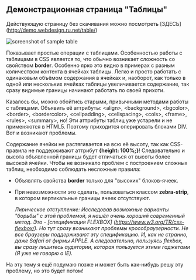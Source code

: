 Демонстрационная страница "Таблицы"
-----------------------------------

Действующую страницу без скачивания можно посмотреть [ЗДЕСЬ] (http://demo.webdesign.ru.net/table/)

![screenshot of sample table](http://i78.fastpic.ru/big/2016/0410/57/c5cf1758b74bbed7eb8aadc0455d1c57.png)

Показывает простые операции с таблицами. Особенностью работы с таблицами в CSS является то, что обычно возникает сложность со свойством **border**. Особенно ярко это видно в примерах с разным количеством контента в ячейках таблицы. Легко и просто работать с одинаковым объёмом содержания в ячейках и, наоборот, как только в одной или нескольких ячейках таблицы увеличивается содержание, так сразу видимые границы начинают работать по своей прихоти.

Казалось бы, можно обойтись старыми, привычными методами работы с таблицами. Объявить её аттрибуты: &lt;align&gt;, &lt;background&gt;, &lt;bgcolor&gt;, &lt;border&gt;, &lt;bordercolor&gt;, &lt;cellpadding&gt;, &lt;cellspacing&gt;, &lt;cols&gt;, &lt;frame&gt;, &lt;rules&gt;, &lt;summary&gt;, но! Эти аттрибуты таблиц уже устарели и не применяются в HTML5. Поэтому приходится оперировать блоками DIV. Вот и возникают проблемы.

Содержание ячейки не растягивается на всю её высоту, так как CSS-правила не поддерживают аттрибут **{height: 100%;}**! Следовательно и высота объявленной границы будет отличаться от высоты более высокой ячейки. Чтобы не возникало проблем с построением сложных таблиц, необходимо соблюдать несложные правила:

 * Объявлять свойства **border** только для "высоких" блоков-ячеек.
 * При невозможности это сделать, пользоваться классом **zebra-strip**, в котором вертикальные границы ячеек отсутствуют.

    _Лирическое отступление:
    Исследовав возможные варианты "борьбы" с этой проблемой, я нашёл очень хороший современный метод. Это - [спецификация FLEXBOX] (https://www.w3.org/TR/css-flexbox/). Но тут сразу возникают проблемы кроссбраузерности. Не все браузеры поддерживают эту спецификацию. И, как не странно, даже Safari от фирмы APPLE. А следовательно, пользуясь flexbox, вы сразу лишитесь аудитории, которая пользуется этими гаджетами (Я уже не говорю о IE)._

На эту тему я ещё подумаю позже и может быть как-нибудь решу эту проблему, но это будет потом!
